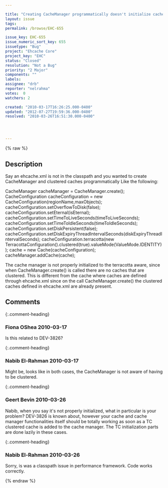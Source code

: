 ```yaml
---

title: "Creating CacheManager programmatically doesn't initialize cache manager for terracotta."
layout: issue
tags: 
permalink: /browse/EHC-655

issue_key: EHC-655
issue_numeric_sort_key: 655
issuetype: "Bug"
project: "Ehcache Core"
project_key: "EHC"
status: "Closed"
resolution: "Not a Bug"
priority: "2 Major"
components: ""
labels: 
assignee: "drb"
reporter: "nelrahma"
votes:  0
watchers: 2

created: "2010-03-17T16:26:25.000-0400"
updated: "2012-07-27T19:59:36.000-0400"
resolved: "2010-03-26T16:51:30.000-0400"




---
```


{% raw %}

## Description

<div markdown="1" class="description">

Say an ehcache.xml is not in the classpath and you wanted to create CacheManager and clustered caches programmatically 
Like the following:

CacheManager cacheManager = CacheManager.create();
CacheConfiguration cacheConfiguration = new CacheConfiguration(regionName,maxObjects);
cacheConfiguration.setOverflowToDisk(false);
cacheConfiguration.setEternal(isEternal);
cacheConfiguration.setTimeToLiveSeconds(timeToLiveSeconds);
cacheConfiguration.setTimeToIdleSeconds(timeToIdleSeconds);
cacheConfiguration.setDiskPersistent(false);
cacheConfiguration.setDiskExpiryThreadIntervalSeconds(diskExpiryThreadIntervalSeconds);
cacheConfiguration.terracotta(new TerracottaConfiguration().clustered(true).valueMode(ValueMode.IDENTITY));
cache = new Cache(cacheConfiguration);
cacheManager.addCache(cache);

The cache manager is not properly initialized to the terracotta aware, since when CacheManager.create() is called
there are no caches that are clustered. This is different from the cache where caches are defined through ehcache.xml
since on the call CacheManager.create() the clustered caches defined in ehcache.xml are already present.	    
		


</div>

## Comments


{:.comment-heading}
### **Fiona OShea** <span class="date">2010-03-17</span>

<div markdown="1" class="comment">

Is this related to DEV-3826?

</div>


{:.comment-heading}
### **Nabib El-Rahman** <span class="date">2010-03-17</span>

<div markdown="1" class="comment">

Might be, looks like in both cases, the CacheManager is not aware of having to be clustered.

</div>


{:.comment-heading}
### **Geert Bevin** <span class="date">2010-03-26</span>

<div markdown="1" class="comment">

Nabib, when you say it's not properly initialized, what in particular is your problem? DEV-3826 is known about, however your cache and cache manager functionalities itself should be totally working as soon as a TC clustered cache is added to the cache manager. The TC initialization parts are done lazily in these cases.

</div>


{:.comment-heading}
### **Nabib El-Rahman** <span class="date">2010-03-26</span>

<div markdown="1" class="comment">

Sorry, is was a classpath issue in performance framework. Code works correctly.

</div>



{% endraw %}
